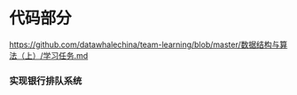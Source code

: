 # 代码部分
https://github.com/datawhalechina/team-learning/blob/master/数据结构与算法（上）/学习任务.md

### 实现银行排队系统

